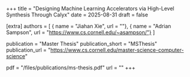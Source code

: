 +++
title = "Designing Machine Learning Accelerators via High-Level Synthesis Through Calyx"
date = 2025-08-31
draft = false

[extra]
authors = [
  { name = "Jiahan Xie", url = ""},
  { name = "Adrian Sampson", url = "https://www.cs.cornell.edu/~asampson/"}
]

publication = "Master Thesis"
publication_short = "MSThesis"
publication_url = "https://www.cs.cornell.edu/master-science-computer-science"

pdf = "/files/publications/ms-thesis.pdf"
url = ""
+++
